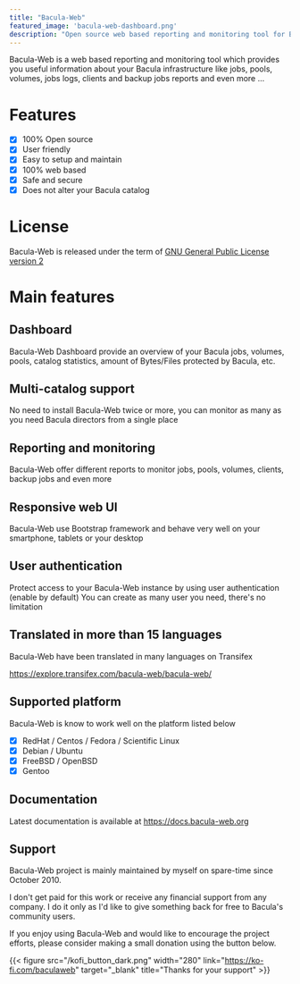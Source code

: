 ```yaml
---
title: "Bacula-Web"
featured_image: 'bacula-web-dashboard.png'
description: "Open source web based reporting and monitoring tool for Bacula"
---
```


Bacula-Web is a web based reporting and monitoring tool which provides you useful information about your Bacula infrastructure like jobs, pools, volumes, jobs logs, clients and backup jobs reports and even more ...

# Features

- [x] 100% Open source
- [x] User friendly
- [x] Easy to setup and maintain
- [x] 100% web based
- [x] Safe and secure
- [x] Does not alter your Bacula catalog

# License

Bacula-Web is released under the term of [GNU General Public License version 2](https://opensource.org/licenses/gpl-2.0.php)

# Main features

## Dashboard

Bacula-Web Dashboard provide an overview of your Bacula jobs, volumes, pools, catalog statistics, amount of Bytes/Files protected by Bacula, etc.

## Multi-catalog support

No need to install Bacula-Web twice or more, you can monitor as many as you need Bacula directors from a single place

## Reporting and monitoring

Bacula-Web offer different reports to monitor jobs, pools, volumes, clients, backup jobs and even more

## Responsive web UI

Bacula-Web use Bootstrap framework and behave very well on your smartphone, tablets or your desktop

## User authentication

Protect access to your Bacula-Web instance by using user authentication (enable by default)
You can create as many user you need, there's no limitation

## Translated in more than 15 languages

Bacula-Web have been translated in many languages on Transifex 

https://explore.transifex.com/bacula-web/bacula-web/

## Supported platform

Bacula-Web is know to work well on the platform listed below

- [x] RedHat / Centos / Fedora / Scientific Linux
- [x] Debian / Ubuntu
- [x] FreeBSD / OpenBSD
- [x] Gentoo

## Documentation

Latest documentation is available at https://docs.bacula-web.org

## Support

Bacula-Web project is mainly maintained by myself on spare-time since October 2010.

I don't get paid for this work or receive any financial support from any company. I do it only as I'd like to give something back for free to Bacula's community users.

If you enjoy using Bacula-Web and would like to encourage the project efforts, please consider making a small donation using the button below.

{{< figure src="/kofi_button_dark.png" width="280" link="https://ko-fi.com/baculaweb" target="_blank" title="Thanks for your support" >}}
